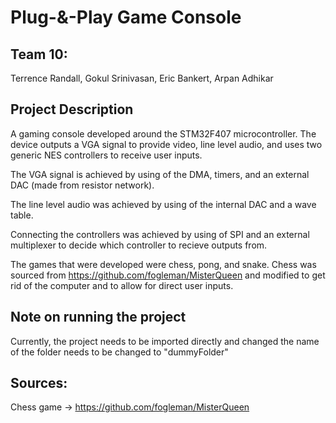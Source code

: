 # Plug-&-Play Game Console
## Team 10:
Terrence Randall, 
Gokul Srinivasan,
Eric Bankert, 
Arpan Adhikar

## Project Description

A gaming console developed around the STM32F407 microcontroller. The device outputs a VGA signal to provide video,
line level audio, and uses two generic NES controllers to receive user inputs.

The VGA signal is achieved by using of the DMA, timers, and an external DAC (made from resistor network).

The line level audio was achieved by using of the internal DAC and a wave table.

Connecting the controllers was achieved by using of SPI and an external multiplexer to decide which controller to recieve outputs from.

The games that were developed were chess, pong, and snake. Chess was sourced from https://github.com/fogleman/MisterQueen and modified to 
get rid of the computer and to allow for direct user inputs.

## Note on running the project

Currently, the project needs to be imported directly and changed the name of the folder needs to be changed to "dummyFolder"

## Sources:

Chess game -> https://github.com/fogleman/MisterQueen


